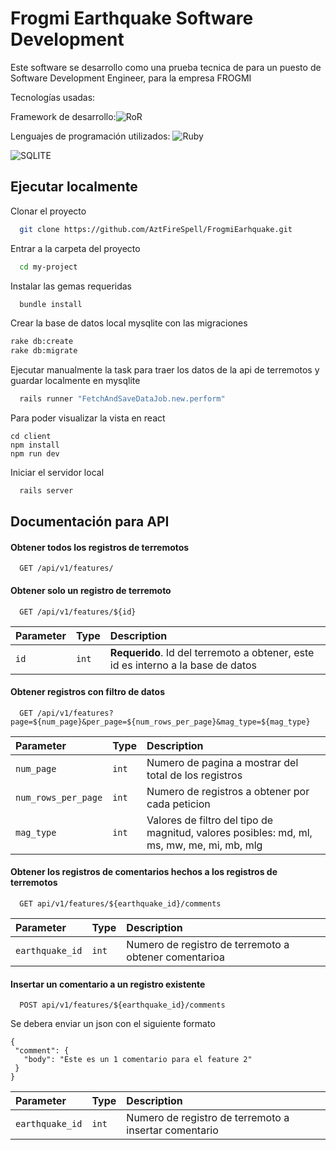 
# Frogmi Earthquake Software Development

Este software se desarrollo como una prueba tecnica de para un puesto de Software Development Engineer, para la empresa FROGMI

Tecnologías usadas: 

Framework de desarrollo:![RoR](https://img.shields.io/badge/Ruby_on_Rails-CC0000?style=for-the-badge&logo=ruby-on-rails&logoColor=white)

Lenguajes de programación utilizados: ![Ruby](https://img.shields.io/badge/Ruby-CC342D?style=for-the-badge&logo=ruby&logoColor=white)

![SQLITE](https://img.shields.io/badge/SQLite-07405E?style=for-the-badge&logo=sqlite&logoColor=white)

## Ejecutar localmente

Clonar el proyecto

```bash
  git clone https://github.com/AztFireSpell/FrogmiEarhquake.git
```

Entrar a la carpeta del proyecto

```bash
  cd my-project
```

Instalar las gemas requeridas

```bash
  bundle install
```

Crear la base de datos local mysqlite con las migraciones

```bash
rake db:create
rake db:migrate
```

Ejecutar manualmente la task para traer los datos de la api de terremotos y guardar localmente en mysqlite
```bash
  rails runner "FetchAndSaveDataJob.new.perform"
```

Para poder visualizar la vista en react

```
cd client
npm install
npm run dev
```



Iniciar el servidor local

```bash
  rails server
```

## Documentación para API

#### Obtener todos los registros de terremotos

```http
  GET /api/v1/features/
```



#### Obtener solo un registro de terremoto

```http
  GET /api/v1/features/${id}
```

| Parameter | Type     | Description                       |
| :-------- | :------- | :-------------------------------- |
| `id`      | `int` | **Requerido**. Id del terremoto a obtener, este id es interno a la base de datos |


#### Obtener registros con filtro de datos

```http
  GET /api/v1/features?page=${num_page}&per_page=${num_rows_per_page}&mag_type=${mag_type}

```

| Parameter | Type     | Description                       |
| :-------- | :------- | :-------------------------------- |
| `num_page`      | `int` | Numero de pagina a mostrar del total de los registros |
| `num_rows_per_page`      | `int` | Numero de registros a obtener por cada peticion |
| `mag_type`      | `int` | Valores de filtro del tipo de magnitud, valores posibles: md, ml, ms, mw, me, mi, mb, mlg |


#### Obtener los registros de comentarios hechos a los registros de terremotos

```http
  GET api/v1/features/${earthquake_id}/comments

```

| Parameter | Type     | Description                       |
| :-------- | :------- | :-------------------------------- |
| `earthquake_id`      | `int` | Numero de registro de terremoto a obtener comentarioa |


#### Insertar un comentario a un registro existente

```http
  POST api/v1/features/${earthquake_id}/comments

```

Se debera enviar un json con el siguiente formato

 ```
{
  "comment": {
    "body": "Este es un 1 comentario para el feature 2"
  }
}
 ```

| Parameter | Type     | Description                       |
| :-------- | :------- | :-------------------------------- |
| `earthquake_id`      | `int` | Numero de registro de terremoto a insertar comentario |